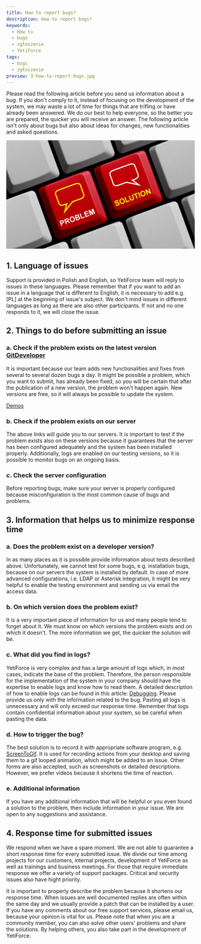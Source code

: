 ```yaml
---
title: How to report bugs?
description: How to report bugs?
keywords:
  - How to
  - bugs
  - zgłoszenie
  - YetiForce
tags:
  - bugs
  - zgłoszenie
preview: 3-how-to-report-bugs.jpg
---
```


Please read the following article before you send us information about a bug. If you don't comply to it, instead of focusing on the development of the system, we may waste a lot of time for things that are trifling or have already been answered. We do our best to help everyone, so the better you are prepared, the quicker you will receive an answer. The following article isn't only about bugs but also about ideas for changes, new functionalities and asked questions.

![3-how-to-report-bugs](3-how-to-report-bugs.jpg)

## 1. Language of issues

Support is provided in Polish and English, so YetiForce team will reply to issues in these languages. Please remember that if you want to add an issue in a language that is different to English, it is necessary to add e.g. [PL] at the beginning of issue's subject. We don't mind issues in different languages as long as there are also other participants. If not and no one responds to it, we will close the issue.

## 2. Things to do before submitting an issue

### a. Check if the problem exists on the latest version [GitDeveloper](/introduction/demos)

It is important because our team adds new functionalities and fixes from several to several dozen bugs a day. It might be possible a problem, which you want to submit, has already been fixed, so you will be certain that after the publication of a new version, the problem won't happen again. New versions are free, so it will always be possible to update the system.

[Demos](/introduction/demos)

### b. Check if the problem exists on our server

The above links will guide you to our servers. It is important to test if the problem exists also on these versions because it guarantees that the server has been configured adequately and the system has been installed properly. Additionally, logs are enabled on our testing versions, so it is possible to monitor bugs on an ongoing basis.

### c. Check the server configuration

Before reporting bugs, make sure your server is properly configured because misconfiguration is the most common cause of bugs and problems.

## 3. Information that helps us to minimize response time

### a. Does the problem exist on a developer version?

In as many places as it is possible provide information about tests described above. Unfortunately, we cannot test for some bugs, e.g. installation bugs, because on our servers the system is installed by default. In case of more advanced configurations, i.e. LDAP or Asterisk integration, it might be very helpful to enable the testing environment and sending us via email the access data.

### b. On which version does the problem exist?

It is a very important piece of information for us and many people tend to forget about it. We must know on which versions the problem exists and on which it doesn't. The more information we get, the quicker the solution will be.

### c. What did you find in logs?

YetiForce is very complex and has a large amount of logs which, in most cases, indicate the base of the problem. Therefore, the person responsible for the implementation of the system in your company should have the expertise to enable logs and know how to read them. A detailed description of how to enable logs can be found in this article: [Debugging](/developer-guides/debug). Please provide us only with the information related to the bug. Pasting all logs is unnecessary and will only exceed our response time. Remember that logs contain confidential information about your system, so be careful when pasting the data.

### d. How to trigger the bug?

The best solution is to record it with appropriate software program, e.g. [ScreenToGif](http://www.screentogif.com/). It is used for recording actions from your desktop and saving them to a gif looped animation, which might be added to an issue. Other forms are also accepted, such as screenshots or detailed descriptions. However, we prefer videos because it shortens the time of reaction.

### e. Additional information

If you have any additional information that will be helpful or you even found a solution to the problem, then include information in your issue. We are open to any suggestions and assistance.

## 4. Response time for submitted issues

We respond when we have a spare moment. We are not able to guarantee a short response time for every submitted issue. We divide our time among projects for our customers, internal projects, development of YetiForce as well as trainings and business meetings. For those that require immediate response we offer a variety of support packages. Critical and security issues also have hight priority.

It is important to properly describe the problem because it shortens our response time. When issues are well documented replies are often within the same day and we usually provide a patch that can be installed by a user. If you have any comments about our free support services, please email us, because your opinion is vital for us. Please note that when you are a community member, you can also solve other users' problems and share the solutions. By helping others, you also take part in the development of YetiForce.
